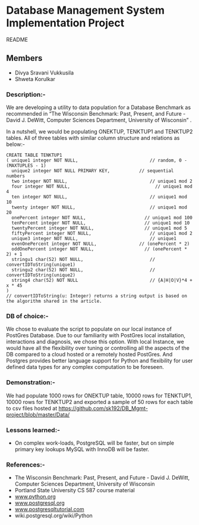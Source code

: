 # Database Management System Implementation Project
README

## Members
- Divya Sravani Vukkusila
- Shweta Korulkar

### Description:-
We are developing a utility to data population for a Database Benchmark as recommended in “The Wisconsin Benchmark: Past, Present, and Future - David J. DeWitt, Computer Sciences Department, University of Wisconsin” . 

In a nutshell, we would be populating ONEKTUP, TENKTUP1  and  TENKTUP2 tables.  All of three tables with similar column structure and relations as below:-

``` text
CREATE TABLE TENKTUP1
( unique1 integer NOT NULL,			                  // random, 0 - (MAXTUPLES - 1)
  unique2 integer NOT NULL PRIMARY KEY,           // sequential numbers
  two integer NOT NULL,			                      // unique1 mod 2
  four integer NOT NULL,			                    // unique1 mod 4
  ten integer NOT NULL,			                      // unique1 mod 10
  twenty integer NOT NULL,			                  // unique1 mod 20
  onePercent integer NOT NULL,		                // unique1 mod 100
  tenPercent integer NOT NULL,		                // unique1 mod 10
  twentyPercent integer NOT NULL,	                // unique1 mod 5
  fiftyPercent integer NOT NULL,		              // unique1 mod 2
  unique3 integer NOT NULL,			                  // unique1
  evenOnePercent integer NOT NULL,	              // (onePercent * 2)
  oddOnePercent integer NOT NULL,	                // (onePercent * 2) + 1
  stringu1 char(52) NOT NULL,		                  // convertIDToString(unique1)
  stringu2 char(52) NOT NULL,		                  // convertIDToString(unique2)
  string4 char(52) NOT NULL			                  // {A|H|O|V}*4 + x * 45
)
// convertIDToString(u: Integer) returns a string output is based on the algorithm shared in the article.
```

### DB of choice:-
We chose to evaluate the script to populate on our local instance of PostGres Database. Due to our familiarity with PostGres local installation, interactions and diagnosis, we chose this option. With local Instance, we would have all the flexibility over tuning or controlling all the aspects of the DB compared to a cloud hosted or a remotely hosted PostGres. And Postgres provides better language support for Python and flexibility for user defined data types for any complex computation to be foreseen.


### Demonstration:-
We had populate 1000 rows for ONEKTUP table, 10000 rows for TENKTUP1, 10000 rows for TENKTUP2 and exported a sample of 50 rows for each table to csv files hosted at 
https://github.com/sk192/DB_Mgmt-project/blob/master/Data/ 

### Lessons learned:-


- On complex work-loads, PostgreSQL will be faster, but on simple primary key lookups MySQL with InnoDB will be faster.

### References:-
- The Wisconsin Benchmark: Past, Present, and Future - David J. DeWitt, Computer Sciences Department, University of Wisconsin
- Portland State University CS 587 course material
- www.python.org
- www.postgresql.org
- www.postgresqltutorial.com
- wiki.postgresql.org/wiki/Python

